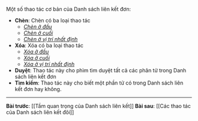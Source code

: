 Một số thao tác cơ bản của Danh sách liên kết đơn:
- **Chèn**: Chèn có ba loại thao tác
	- <i><u>Chèn ở đầu</u></i>
	- <i><u>Chèn ở cuối</u></i>
	- <i><u>Chèn ở vị trí nhất định</u></i>
- **Xóa**: Xóa có ba loại thao tác
	- <i><u>Xóa ở đầu</u></i>
	- <i><u>Xóa ở cuối</u></i>
	- <i><u>Xóa ở vị trí nhất định</u></i>
- **Duyệt**: Thao tác này cho phìm tìm duyệt tất cả các phân tử trong Danh sách liên kết đơn
- **Tìm kiếm**: Thao tác này cho biết một phần tử có trong Danh sách liên kết đơn hay không.

---
**Bài trước**: [[Tầm quan trọng của Danh sách liên kết]]
**Bài sau**: [[Các thao tác của Danh sách liên kết đôi]]